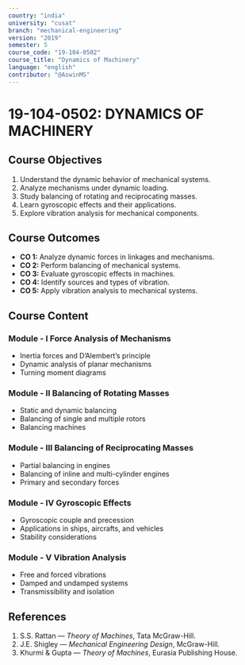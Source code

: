 ```yaml
---
country: "india"
university: "cusat"
branch: "mechanical-engineering"
version: "2019"
semester: 5
course_code: "19-104-0502"
course_title: "Dynamics of Machinery"
language: "english"
contributor: "@AswinMS"
---
```


# 19-104-0502: DYNAMICS OF MACHINERY

## Course Objectives
1. Understand the dynamic behavior of mechanical systems.
2. Analyze mechanisms under dynamic loading.
3. Study balancing of rotating and reciprocating masses.
4. Learn gyroscopic effects and their applications.
5. Explore vibration analysis for mechanical components.

## Course Outcomes
* **CO 1:** Analyze dynamic forces in linkages and mechanisms.
* **CO 2:** Perform balancing of mechanical systems.
* **CO 3:** Evaluate gyroscopic effects in machines.
* **CO 4:** Identify sources and types of vibration.
* **CO 5:** Apply vibration analysis to mechanical systems.

## Course Content

### Module - I Force Analysis of Mechanisms
* Inertia forces and D’Alembert’s principle
* Dynamic analysis of planar mechanisms
* Turning moment diagrams

### Module - II Balancing of Rotating Masses
* Static and dynamic balancing
* Balancing of single and multiple rotors
* Balancing machines

### Module - III Balancing of Reciprocating Masses
* Partial balancing in engines
* Balancing of inline and multi-cylinder engines
* Primary and secondary forces

### Module - IV Gyroscopic Effects
* Gyroscopic couple and precession
* Applications in ships, aircrafts, and vehicles
* Stability considerations

### Module - V Vibration Analysis
* Free and forced vibrations
* Damped and undamped systems
* Transmissibility and isolation

## References
1. S.S. Rattan — *Theory of Machines*, Tata McGraw-Hill.
2. J.E. Shigley — *Mechanical Engineering Design*, McGraw-Hill.
3. Khurmi & Gupta — *Theory of Machines*, Eurasia Publishing House.
